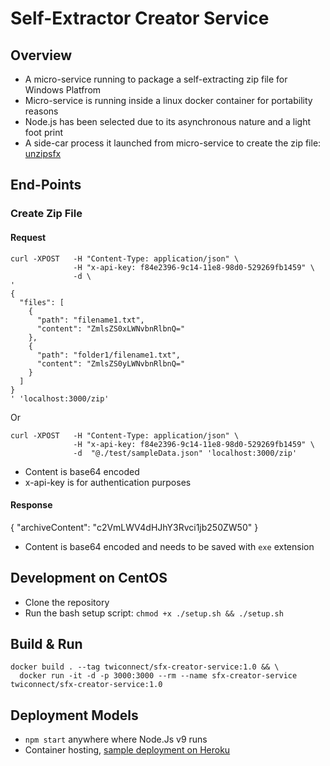 # Self-Extractor Creator Service

## Overview

* A micro-service running to package a self-extracting zip file for Windows Platfrom
* Micro-service is running inside a linux docker container for portability reasons
* Node.js has been selected due to its asynchronous nature and a light foot print
* A side-car process it launched from micro-service to create the zip file: [unzipsfx](http://infozip.sourceforge.net/)

## End-Points

### Create Zip File

#### Request

```
curl -XPOST   -H "Content-Type: application/json" \
              -H "x-api-key: f84e2396-9c14-11e8-98d0-529269fb1459" \
              -d \
'
{
  "files": [
    {
      "path": "filename1.txt",
      "content": "ZmlsZS0xLWNvbnRlbnQ="
    },
    {
      "path": "folder1/filename1.txt",
      "content": "ZmlsZS0yLWNvbnRlbnQ="
    }
  ]
}
' 'localhost:3000/zip'
```

Or

```
curl -XPOST   -H "Content-Type: application/json" \
              -H "x-api-key: f84e2396-9c14-11e8-98d0-529269fb1459" \
              -d  "@./test/sampleData.json" 'localhost:3000/zip'
```


* Content is base64 encoded
* x-api-key is for authentication purposes

#### Response

{
  "archiveContent": "c2VmLWV4dHJhY3Rvci1jb250ZW50"
}

* Content is base64 encoded and needs to be saved with `exe` extension

## Development on CentOS

* Clone the repository
* Run the bash setup script: `chmod +x ./setup.sh && ./setup.sh`

## Build & Run

```
docker build . --tag twiconnect/sfx-creator-service:1.0 && \
  docker run -it -d -p 3000:3000 --rm --name sfx-creator-service twiconnect/sfx-creator-service:1.0
```

## Deployment Models

* `npm start` anywhere where Node.Js v9 runs
* Container hosting, [sample deployment on Heroku](https://sfx-creator-service-dev.herokuapp.com/)
